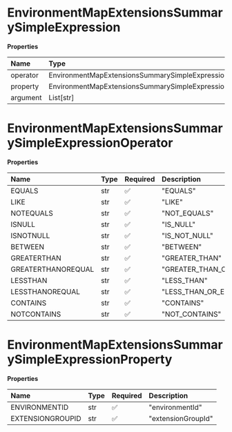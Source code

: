 # EnvironmentMapExtensionsSummarySimpleExpression

**Properties**

| Name     | Type                                                    | Required | Description |
| :------- | :------------------------------------------------------ | :------- | :---------- |
| operator | EnvironmentMapExtensionsSummarySimpleExpressionOperator | ✅       |             |
| property | EnvironmentMapExtensionsSummarySimpleExpressionProperty | ✅       |             |
| argument | List[str]                                               | ❌       |             |

# EnvironmentMapExtensionsSummarySimpleExpressionOperator

**Properties**

| Name               | Type | Required | Description             |
| :----------------- | :--- | :------- | :---------------------- |
| EQUALS             | str  | ✅       | "EQUALS"                |
| LIKE               | str  | ✅       | "LIKE"                  |
| NOTEQUALS          | str  | ✅       | "NOT_EQUALS"            |
| ISNULL             | str  | ✅       | "IS_NULL"               |
| ISNOTNULL          | str  | ✅       | "IS_NOT_NULL"           |
| BETWEEN            | str  | ✅       | "BETWEEN"               |
| GREATERTHAN        | str  | ✅       | "GREATER_THAN"          |
| GREATERTHANOREQUAL | str  | ✅       | "GREATER_THAN_OR_EQUAL" |
| LESSTHAN           | str  | ✅       | "LESS_THAN"             |
| LESSTHANOREQUAL    | str  | ✅       | "LESS_THAN_OR_EQUAL"    |
| CONTAINS           | str  | ✅       | "CONTAINS"              |
| NOTCONTAINS        | str  | ✅       | "NOT_CONTAINS"          |

# EnvironmentMapExtensionsSummarySimpleExpressionProperty

**Properties**

| Name             | Type | Required | Description        |
| :--------------- | :--- | :------- | :----------------- |
| ENVIRONMENTID    | str  | ✅       | "environmentId"    |
| EXTENSIONGROUPID | str  | ✅       | "extensionGroupId" |

